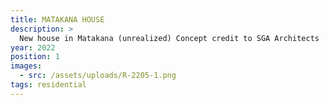 ```yaml
---
title: MATAKANA HOUSE
description: >
  New house in Matakana (unrealized) Concept credit to SGA Architects
year: 2022
position: 1
images:
  - src: /assets/uploads/R-2205-1.png
tags: residential
---
```

